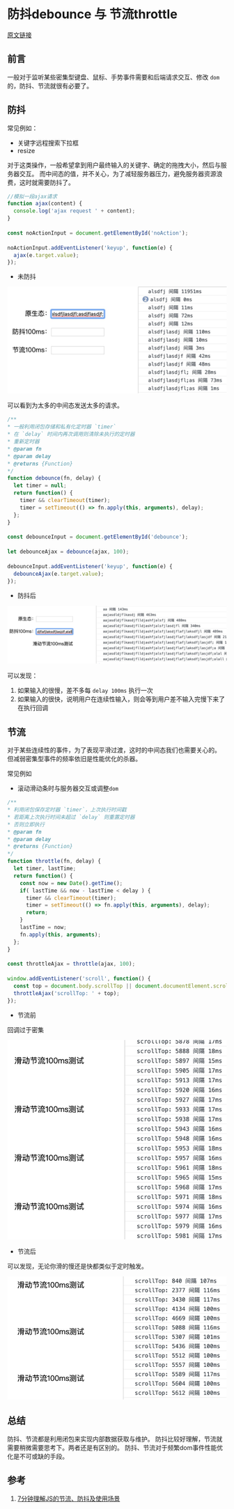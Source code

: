 # 防抖debounce 与 节流throttle
[原文链接](https://github.com/Godiswill/blog/issues/12)

## 前言

一般对于监听某些密集型键盘、鼠标、手势事件需要和后端请求交互、修改 `dom` 的，防抖、节流就很有必要了。

## 防抖

常见例如：
- 关键字远程搜索下拉框
- resize

对于这类操作，一般希望拿到用户最终输入的关键字、确定的拖拽大小，然后与服务器交互。
而中间态的值，并不关心，为了减轻服务器压力，避免服务器资源浪费，这时就需要防抖了。

```javascript
//模拟一段ajax请求
function ajax(content) {
  console.log('ajax request ' + content);
}

const noActionInput = document.getElementById('noAction');

noActionInput.addEventListener('keyup', function(e) {
  ajax(e.target.value);
});
```

- 未防抖

![未防抖](https://raw.githubusercontent.com/Godiswill/blog/master/04前端性能优化/noDebounce.jpg)

可以看到为太多的中间态发送太多的请求。

```javascript
/**
* 一般利用闭包存储和私有化定时器 `timer`
* 在 `delay` 时间内再次调用则清除未执行的定时器
* 重新定时器
* @param fn
* @param delay
* @returns {Function}
*/
function debounce(fn, delay) {
  let timer = null;
  return function() {
    timer && clearTimeout(timer);
    timer = setTimeout(() => fn.apply(this, arguments), delay);
  };
}
    
const debounceInput = document.getElementById('debounce');

let debounceAjax = debounce(ajax, 100);

debounceInput.addEventListener('keyup', function(e) {
  debounceAjax(e.target.value);
});
```

- 防抖后

![防抖](https://raw.githubusercontent.com/Godiswill/blog/master/04前端性能优化/debounce.jpg)

可以发现：
1. 如果输入的很慢，差不多每 `delay 100ms` 执行一次
1. 如果输入的很快，说明用户在连续性输入，则会等到用户差不输入完慢下来了在执行回调

## 节流

对于某些连续性的事件，为了表现平滑过渡，这时的中间态我们也需要关心的。
但减弱密集型事件的频率依旧是性能优化的杀器。

常见例如

- 滚动滑动条时与服务器交互或调整`dom`

```javascript
/**
* 利用闭包保存定时器 `timer`，上次执行时间戳
* 若距离上次执行时间未超过 `delay` 则重置定时器
* 否则立即执行
* @param fn
* @param delay
* @returns {Function}
*/
function throttle(fn, delay) {
  let timer, lastTime;
  return function() {
    const now = new Date().getTime();
    if( lastTime && now - lastTime < delay ) {
      timer && clearTimeout(timer);
      timer = setTimeout(() => fn.apply(this, arguments), delay);
      return;
    }
    lastTime = now;
    fn.apply(this, arguments);
  };
}

const throttleAjax = throttle(ajax, 100);

window.addEventListener('scroll', function() {
  const top = document.body.scrollTop || document.documentElement.scrollTop;
  throttleAjax('scrollTop: ' + top);
});
```
- 节流前

回调过于密集

![未节流](https://raw.githubusercontent.com/Godiswill/blog/master/04前端性能优化/noThrottle.jpg)

- 节流后

可以发现，无论你滑的慢还是快都类似于定时触发。

![节流后](https://raw.githubusercontent.com/Godiswill/blog/master/04前端性能优化/throttle.jpg)

## 总结

防抖、节流都是利用闭包来实现内部数据获取与维护。
防抖比较好理解，节流就需要稍微需要思考下。两者还是有区别的。
防抖、节流对于频繁dom事件性能优化是不可或缺的手段。

## 参考

1. [7分钟理解JS的节流、防抖及使用场景](https://juejin.im/post/5b8de829f265da43623c4261)
